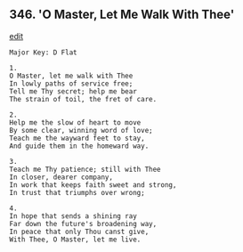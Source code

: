
## 346.  'O Master, Let Me Walk With Thee'
[edit](https://docs.google.com/document/d/1HajMDANTRM80Rm9mHOC0zyclQKzBDULs/edit?mode=html)



    Major Key: D Flat

    1.
    O Master, let me walk with Thee
    In lowly paths of service free;
    Tell me Thy secret; help me bear
    The strain of toil, the fret of care.

    2.
    Help me the slow of heart to move
    By some clear, winning word of love;
    Teach me the wayward feet to stay,
    And guide them in the homeward way.

    3.
    Teach me Thy patience; still with Thee
    In closer, dearer company,
    In work that keeps faith sweet and strong,
    In trust that triumphs over wrong;

    4.
    In hope that sends a shining ray
    Far down the future's broadening way,
    In peace that only Thou canst give,
    With Thee, O Master, let me live.

